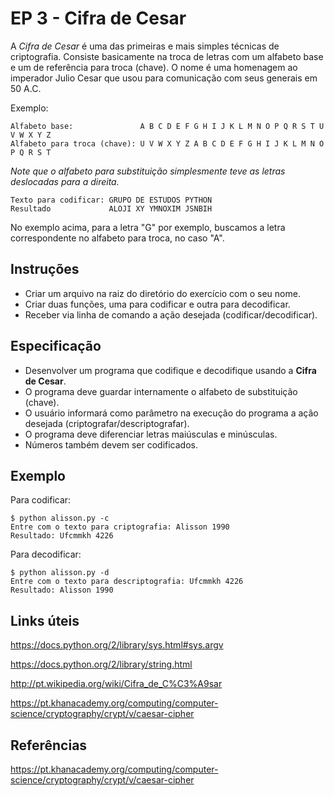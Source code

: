 EP 3 - Cifra de Cesar
=======

A *Cifra de Cesar* é uma das primeiras e mais simples técnicas de criptografia. Consiste basicamente na troca de letras com um alfabeto base e um de referência para troca (chave). O nome é uma homenagem ao imperador Julio Cesar que usou para comunicação com seus generais em 50 A.C.

Exemplo:

	Alfabeto base:               A B C D E F G H I J K L M N O P Q R S T U V W X Y Z
	Alfabeto para troca (chave): U V W X Y Z A B C D E F G H I J K L M N O P Q R S T

*Note que o alfabeto para substituição simplesmente teve as letras deslocadas para a direita.*

	Texto para codificar: GRUPO DE ESTUDOS PYTHON
	Resultado             ALOJI XY YMNOXIM JSNBIH

No exemplo acima, para a letra "G" por exemplo, buscamos a letra correspondente no alfabeto para troca, no caso "A".

Instruções
------

- Criar um arquivo na raiz do diretório do exercício com o seu nome.
- Criar duas funções, uma para codificar e outra para decodificar.
- Receber via linha de comando a ação desejada (codificar/decodificar).

Especificação
------

- Desenvolver um programa que codifique e decodifique usando a **Cifra de Cesar**.
- O programa deve guardar internamente o alfabeto de substituição (chave).
- O usuário informará como parâmetro na execução do programa a ação desejada (criptografar/descriptografar).
- O programa deve diferenciar letras maiúsculas e minúsculas.
- Números também devem ser codificados.

Exemplo
-------

Para codificar:

	$ python alisson.py -c
	Entre com o texto para criptografia: Alisson 1990
	Resultado: Ufcmmkh 4226

Para decodificar:

	$ python alisson.py -d
	Entre com o texto para descriptografia: Ufcmmkh 4226
	Resultado: Alisson 1990


Links úteis
-------

https://docs.python.org/2/library/sys.html#sys.argv

https://docs.python.org/2/library/string.html

http://pt.wikipedia.org/wiki/Cifra_de_C%C3%A9sar

https://pt.khanacademy.org/computing/computer-science/cryptography/crypt/v/caesar-cipher


Referências
------

https://pt.khanacademy.org/computing/computer-science/cryptography/crypt/v/caesar-cipher